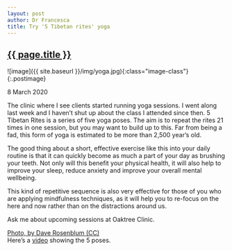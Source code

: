 ```yaml
---
layout: post
author: Dr Francesca
title: Try '5 Tibetan rites' yoga
---
```

 <h2 class="postheader"><a href="{{ site.baseurl }}{{ page.url }}">{{ page.title }}</a></h2>


![image]({{ site.baseurl }}/img/yoga.jpg){:class="image-class"}{:.postimage}
<p class="blogdate">8 March 2020</p>

The clinic where I see clients started running yoga sessions. I went along last week and I haven’t shut up about the class I attended since then. 5 Tibetan Rites is a series of five yoga poses. The aim is to repeat the rites 21 times in one session, but you may want to build up to this. Far from being a fad, this form of yoga is estimated to be more than 2,500 year’s old.

The good thing about a short, effective exercise like this into your daily routine is that it can quickly become as much a part of your day as brushing your teeth. Not only will this benefit your physical health, it will also help to improve your sleep, reduce anxiety and improve your overall mental wellbeing.

This kind of repetitive sequence is also very effective for those of you who are applying mindfulness techniques, as it will help you to re-focus on the here and now rather than on the distractions around us. 


Ask me about upcoming sessions at Oaktree Clinic. 


<a href="https://www.flickr.com/photos/daverose215/9707554768">Photo, by Dave Rosenblum (CC)</a>
<br>
Here’s a <a href="https://m.youtube.com/watch?feature=youtu.be&v=71jaJu0dc98">video</a> showing the 5 poses.

<div class="sharethis-inline-share-buttons"></div>
<br>
